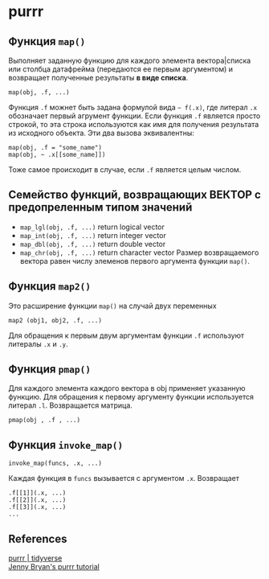 # purrr
## Функция `map()`
Выполняет заданную функцию для каждого элемента вектора|списка или столбца датафрейма (передаются ее первым аргументом) и возвращает полученные результаты **в виде списка**.
```
map(obj, .f, ...)
```
Функция `.f` можнет быть задана формулой вида `~ f(.x)`, где литерал `.x` обозначает первый агрумент функции.
Если функция `.f` является просто строкой, то эта строка используются как имя для получения результата из исходного объекта. Эти два вызова эквивалентны:
```
map(obj, .f = "some_name")
map(obj, ~ .x[[some_name]])
```
Тоже самое происходит в случае, если `.f` является целым числом.

## Семейство функций, возвращающих ВЕКТОР с предопреленным типом значений
* `map_lgl(obj, .f, ...)` return logical vector
* `map_int(obj, .f, ...)` return integer vector
* `map_dbl(obj, .f, ...)` return double vector
* `map_chr(obj, .f, ...)` return character vector
Размер возвращаемого вектора равен числу элеменов первого аргумента функции `map()`.

## Функция `map2()`
Это расширение функции `map()` на случай двух переменных
```
map2 (obj1, obj2, .f, ...)
```
Для обращения к первым двум аргументам функции `.f` используют литералы `.x` и `.y`.

## Функция `pmap()`
Для каждого элемента каждого вектора в obj применяет указанную функцию. Для обращения к первому аргументу функции используется литерал `.l`. Возвращается матрица.
```
pmap(obj , .f , ...)
```

## Функция `invoke_map()`
```
invoke_map(funcs, .x, ...)
```
Каждая функция в `funcs` вызывается с аргументом `.x`. Возвращает
```
.f[[1]](.x, ...)
.f[[2]](.x, ...)
.f[[3]](.x, ...)
...
```
 ## References
 [purrr | tidyverse](https://purrr.tidyverse.org/)  
 [Jenny Bryan's purrr tutorial](https://jennybc.github.io/purrr-tutorial/)
 
